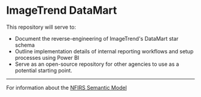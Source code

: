 # ImageTrend DataMart

This repository will serve to:
- Document the reverse-engineering of ImageTrend's DataMart star schema
- Outline implementation details of internal reporting workflows and setup processes using Power BI
- Serve as an open-source repository for other agencies to use as a potential starting point.

---

For information about the [NFIRS Semantic Model](./NFIRS_model.md)

